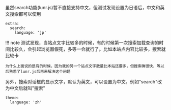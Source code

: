 虽然search功能(lunr.js)暂不直接支持中文，但测试发现设置为日语后，中文和英文搜索都可以使用

```text
extra:
  search:
    language: 'jp'
```

!!! note
    测试发现，当站点文字比较多的时候，有的时候第一次搜索加载查询的时间比较久，会引起浏览器假死，多等一会就行了。比如本站点内容比较多，搜索就比较卡

    为什么上面说的是有的时候，因为我的另一个站点文字数量比本站还要多，但搜索确很快，等以后熟悉了lunr.js后再来解决这个问题

另外，搜索对话框的显示文字，默认为英文，可以设置为中文。例如"search"改为中文后就叫"搜索"

```text
theme:
  language: 'zh'
```
